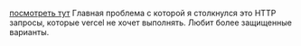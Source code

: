 [посмотреть тут](https://test-work-complex.vercel.app/)
Главная проблема с которой я столкнулся это HTTP запросы, которые vercel  не хочет выполнять. Любит более защищенные варианты. 
